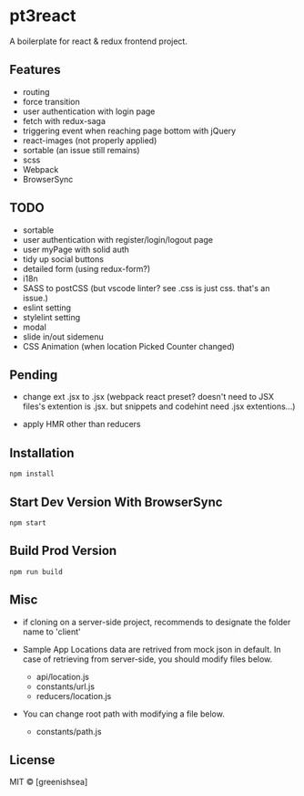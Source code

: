 # pt3react

A boilerplate for react & redux frontend project.

## Features

* routing
* force transition
* user authentication with login page
* fetch with redux-saga
* triggering event when reaching page bottom with jQuery
* react-images (not properly applied)
* sortable (an issue still remains)
* scss
* Webpack
* BrowserSync

## TODO

* sortable
* user authentication with register/login/logout page
* user myPage with solid auth
* tidy up social buttons
* detailed form (using redux-form?)
* i18n
* SASS to postCSS (but vscode linter? see .css is just css. that's an issue.)
* eslint setting
* stylelint setting
* modal
* slide in/out sidemenu
* CSS Animation (when location Picked Counter changed)

## Pending

* change ext .jsx to .jsx
  (webpack react preset? doesn't need to JSX files's extention is .jsx.
   but snippets and codehint need .jsx extentions...)

* apply HMR other than reducers

## Installation

```
npm install
```

## Start Dev Version With BrowserSync

```
npm start
```

## Build Prod Version

```
npm run build
```

## Misc
- if cloning on a server-side project, recommends to designate the folder name to 'client' 

- Sample App Locations data are retrived from mock json in default.
  In case of retrieving from server-side, you should modify files below.
  - api/location.js
  - constants/url.js
  - reducers/location.js

- You can change root path with modifying a file below.
  - constants/path.js

## License

MIT © [greenishsea]